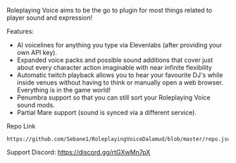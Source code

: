 Roleplaying Voice aims to be the go to plugin for most things related to player sound and expression!

Features:
- AI voicelines for anything you type via Elevenlabs (after providing your own API key).
- Expanded voice packs and possible sound additions that cover just about every character action imaginable with near infinite flexibility
- Automatic twitch playback allows you to hear your favourite DJ's while inside venues without having to think or manually open a web browser. Everything is in the game world!
- Penumbra support so that you can still sort your Roleplaying Voice sound mods.
- Partial Mare support (sound is synced via a different service).

Repo Link
```
https://github.com/Sebane1/RoleplayingVoiceDalamud/blob/master/repo.json
```

Support Discord:
https://discord.gg/rtGXwMn7pX
